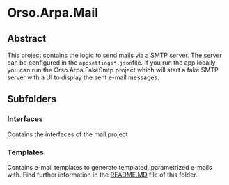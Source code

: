 # Orso.Arpa.Mail

## Abstract

This project contains the logic to send mails via a SMTP server. The server can be configured in the `appsettings*.json`file. If you run the app locally you can run the Orso.Arpa.FakeSmtp project which will start a fake SMTP server with a UI to display the sent e-mail messages.

## Subfolders

### Interfaces
Contains the interfaces of the mail project

### Templates
Contains e-mail templates to generate templated, parametrized e-mails with. Find further information in the [README.MD]("./Templates/README.MD") file of this folder.
